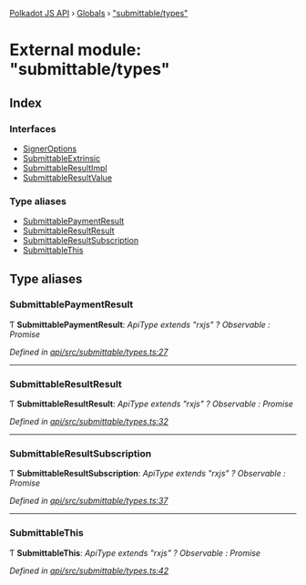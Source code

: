 [Polkadot JS API](../README.md) › [Globals](../globals.md) › ["submittable/types"](_submittable_types_.md)

# External module: "submittable/types"

## Index

### Interfaces

* [SignerOptions](../interfaces/_submittable_types_.signeroptions.md)
* [SubmittableExtrinsic](../interfaces/_submittable_types_.submittableextrinsic.md)
* [SubmittableResultImpl](../interfaces/_submittable_types_.submittableresultimpl.md)
* [SubmittableResultValue](../interfaces/_submittable_types_.submittableresultvalue.md)

### Type aliases

* [SubmittablePaymentResult](_submittable_types_.md#submittablepaymentresult)
* [SubmittableResultResult](_submittable_types_.md#submittableresultresult)
* [SubmittableResultSubscription](_submittable_types_.md#submittableresultsubscription)
* [SubmittableThis](_submittable_types_.md#submittablethis)

## Type aliases

###  SubmittablePaymentResult

Ƭ **SubmittablePaymentResult**: *ApiType extends "rxjs" ? Observable<RuntimeDispatchInfo> : Promise<RuntimeDispatchInfo>*

*Defined in [api/src/submittable/types.ts:27](https://github.com/polkadot-js/api/blob/dd97e9daee/packages/api/src/submittable/types.ts#L27)*

___

###  SubmittableResultResult

Ƭ **SubmittableResultResult**: *ApiType extends "rxjs" ? Observable<SubmittableResultImpl> : Promise<Hash>*

*Defined in [api/src/submittable/types.ts:32](https://github.com/polkadot-js/api/blob/dd97e9daee/packages/api/src/submittable/types.ts#L32)*

___

###  SubmittableResultSubscription

Ƭ **SubmittableResultSubscription**: *ApiType extends "rxjs" ? Observable<SubmittableResultImpl> : Promise<function>*

*Defined in [api/src/submittable/types.ts:37](https://github.com/polkadot-js/api/blob/dd97e9daee/packages/api/src/submittable/types.ts#L37)*

___

###  SubmittableThis

Ƭ **SubmittableThis**: *ApiType extends "rxjs" ? Observable<THIS> : Promise<THIS>*

*Defined in [api/src/submittable/types.ts:42](https://github.com/polkadot-js/api/blob/dd97e9daee/packages/api/src/submittable/types.ts#L42)*
